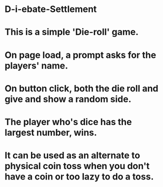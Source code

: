 # D-i-ebate-Settlement
# This is a simple 'Die-roll' game.
# On page load, a prompt asks for the players' name.
# On button click, both the die roll and give and show a random side.
# The player who's dice has the largest number, wins.
# It can be used as an alternate to physical coin toss when you don't have a coin or too lazy to do a toss.
